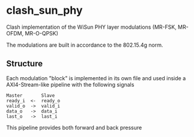 # clash_sun_phy

Clash implementation of the WiSun PHY layer modulations (MR-FSK, MR-OFDM, MR-O-QPSK)

The modulations are built in accordance to the 802.15.4g norm.


## Structure

Each modulation "block" is implemented in its own file and used inside a AXI4-Stream-like pipeline with the following signals

```
Master       Slave
ready_i  <-  ready_o
valid_o  ->  valid_i
data_o   ->  data_i
last_o   ->  last_i
```

This pipeline provides both forward and back pressure

